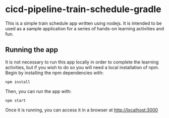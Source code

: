 # cicd-pipeline-train-schedule-gradle

This is a simple train schedule app written using nodejs. It is intended to be used as a sample application for a series of hands-on learning activities and fun.

## Running the app

It is not necessary to run this app locally in order to complete the learning activities, but if you wish to do so you will need a local installation of npm. Begin by installing the npm dependencies with:

    npm install

Then, you can run the app with:

    npm start

Once it is running, you can access it in a browser at [http://localhost:3000](http://localhost:3000)

